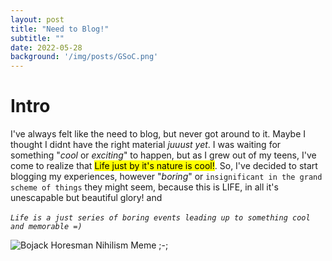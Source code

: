 ```yaml
---
layout: post
title: "Need to Blog!"
subtitle: ""
date: 2022-05-28
background: '/img/posts/GSoC.png'
---
```


# Intro
I've always felt like the need to blog, but never got around to it. Maybe I thought I didnt have the right material *juuust yet*. I was waiting for something "*cool* or *exciting*" to happen, but as I grew out of my teens, I've come to realize that <mark>Life just by it's nature is cool!</mark>. So, I've decided to start blogging my experiences, however "*boring*" or `insignificant in the grand scheme of things` they might seem, because this is LIFE, in all it's unescapable but beautiful glory! and <br><br>
*`Life is a just series of boring events leading up to something cool and memorable =)`*

![Bojack Horesman Nihilism Meme ;-;](https://qph.cf2.quoracdn.net/main-qimg-d592e4563eab90300d77395e84aeb9f5-pjlq)
